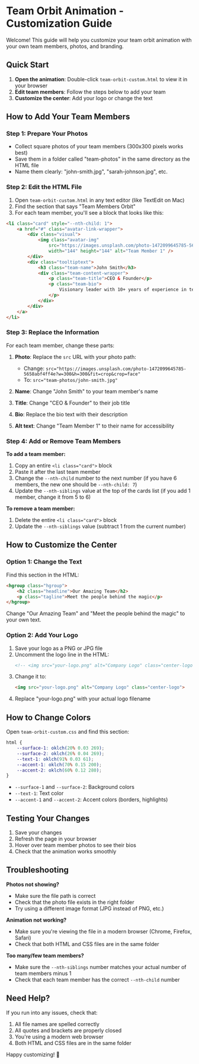 # Team Orbit Animation - Customization Guide

Welcome! This guide will help you customize your team orbit animation with your own team members, photos, and branding.

## Quick Start

1. **Open the animation**: Double-click `team-orbit-custom.html` to view it in your browser
2. **Edit team members**: Follow the steps below to add your team
3. **Customize the center**: Add your logo or change the text

## How to Add Your Team Members

### Step 1: Prepare Your Photos
- Collect square photos of your team members (300x300 pixels works best)
- Save them in a folder called "team-photos" in the same directory as the HTML file
- Name them clearly: "john-smith.jpg", "sarah-johnson.jpg", etc.

### Step 2: Edit the HTML File
1. Open `team-orbit-custom.html` in any text editor (like TextEdit on Mac)
2. Find the section that says "Team Members Orbit"
3. For each team member, you'll see a block that looks like this:

```html
<li class="card" style="--nth-child: 1">
    <a href="#" class="avatar-link-wrapper">
        <div class="visual">
            <img class="avatar-img"
                src="https://images.unsplash.com/photo-1472099645785-5658abf4ff4e?w=300&h=300&fit=crop&crop=face"
                width="144" height="144" alt="Team Member 1" />
        </div>
        <div class="tooltiptext">
            <h3 class="team-name">John Smith</h3>
            <div class="team-content-wrapper">
                <p class="team-title">CEO & Founder</p>
                <p class="team-bio">
                    Visionary leader with 10+ years of experience in tech innovation and team building.
                </p>
            </div>
        </div>
    </a>
</li>
```

### Step 3: Replace the Information
For each team member, change these parts:

1. **Photo**: Replace the `src` URL with your photo path:
   - Change: `src="https://images.unsplash.com/photo-1472099645785-5658abf4ff4e?w=300&h=300&fit=crop&crop=face"`
   - To: `src="team-photos/john-smith.jpg"`

2. **Name**: Change "John Smith" to your team member's name

3. **Title**: Change "CEO & Founder" to their job title

4. **Bio**: Replace the bio text with their description

5. **Alt text**: Change "Team Member 1" to their name for accessibility

### Step 4: Add or Remove Team Members

**To add a team member:**
1. Copy an entire `<li class="card">` block
2. Paste it after the last team member
3. Change the `--nth-child` number to the next number (if you have 6 members, the new one should be `--nth-child: 7`)
4. Update the `--nth-siblings` value at the top of the cards list (if you add 1 member, change it from 5 to 6)

**To remove a team member:**
1. Delete the entire `<li class="card">` block
2. Update the `--nth-siblings` value (subtract 1 from the current number)

## How to Customize the Center

### Option 1: Change the Text
Find this section in the HTML:
```html
<hgroup class="hgroup">
    <h2 class="headline">Our Amazing Team</h2>
    <p class="tagline">Meet the people behind the magic</p>
</hgroup>
```

Change "Our Amazing Team" and "Meet the people behind the magic" to your own text.

### Option 2: Add Your Logo
1. Save your logo as a PNG or JPG file
2. Uncomment the logo line in the HTML:
   ```html
   <!-- <img src="your-logo.png" alt="Company Logo" class="center-logo"> -->
   ```
3. Change it to:
   ```html
   <img src="your-logo.png" alt="Company Logo" class="center-logo">
   ```
4. Replace "your-logo.png" with your actual logo filename

## How to Change Colors

Open `team-orbit-custom.css` and find this section:
```css
html {
    --surface-1: oklch(20% 0.03 269);
    --surface-2: oklch(26% 0.04 269);
    --text-1: oklch(91% 0.03 61);
    --accent-1: oklch(70% 0.15 200);
    --accent-2: oklch(60% 0.12 280);
}
```

- `--surface-1` and `--surface-2`: Background colors
- `--text-1`: Text color
- `--accent-1` and `--accent-2`: Accent colors (borders, highlights)

## Testing Your Changes

1. Save your changes
2. Refresh the page in your browser
3. Hover over team member photos to see their bios
4. Check that the animation works smoothly

## Troubleshooting

**Photos not showing?**
- Make sure the file path is correct
- Check that the photo file exists in the right folder
- Try using a different image format (JPG instead of PNG, etc.)

**Animation not working?**
- Make sure you're viewing the file in a modern browser (Chrome, Firefox, Safari)
- Check that both HTML and CSS files are in the same folder

**Too many/few team members?**
- Make sure the `--nth-siblings` number matches your actual number of team members minus 1
- Check that each team member has the correct `--nth-child` number

## Need Help?

If you run into any issues, check that:
1. All file names are spelled correctly
2. All quotes and brackets are properly closed
3. You're using a modern web browser
4. Both HTML and CSS files are in the same folder

Happy customizing! 🎉
